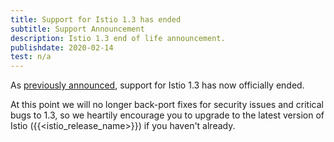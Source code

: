 ```yaml
---
title: Support for Istio 1.3 has ended
subtitle: Support Announcement
description: Istio 1.3 end of life announcement.
publishdate: 2020-02-14
test: n/a
---
```


As [previously announced](/news/support/announcing-1.3-eol/), support for Istio 1.3 has now officially ended.

At this point we will no longer back-port fixes for security issues and critical bugs to 1.3, so we heartily encourage you to upgrade to the latest version of Istio ({{<istio_release_name>}}) if you haven't already.
